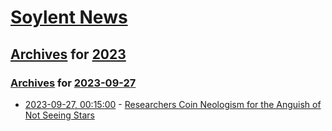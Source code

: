 # [Soylent News](../../../README.md)

## [Archives](../../index.md) for [2023](../index.md)

### [Archives](../../index.md) for [2023-09-27](index.md)

* [2023-09-27, 00:15:00](https://soylentnews.org/article.pl?sid=23/09/26/0534201&from=rss) - [Researchers Coin Neologism for the Anguish of Not Seeing Stars](https://soylentnews.org/article.pl?sid=23/09/26/0534201&from=rss)
